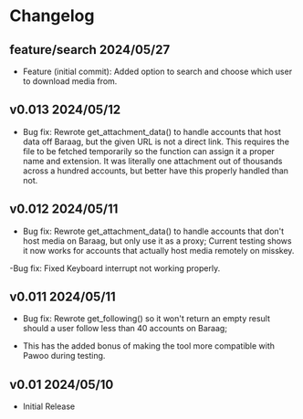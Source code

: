 # Changelog

## feature/search 2024/05/27

- Feature (initial commit): Added option to search and choose which user to download media from.

## v0.013 2024/05/12

- Bug fix: Rewrote get_attachment_data() to handle accounts that host data off Baraag, but the given URL is not a direct link. This requires the file to be fetched temporarily so the function can assign it a proper name and extension. It was literally one attachment out of thousands across a hundred accounts, but better have this properly handled than not.

## v0.012 2024/05/11

- Bug fix: Rewrote get_attachment_data() to handle accounts that don't host media on Baraag, but only use it as a proxy; Current testing shows it now works for accounts that actually host media remotely on misskey.

-Bug fix: Fixed Keyboard interrupt not working properly.

## v0.011 2024/05/11

- Bug fix: Rewrote get_following() so it won't return an empty result should a user follow less than 40 accounts on Baraag;

- This has the added bonus of making the tool more compatible with Pawoo during testing.


## v0.01 2024/05/10

- Initial Release